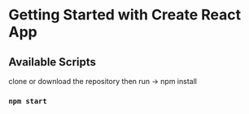 # Getting Started with Create React App



## Available Scripts

clone or download the repository
then run
-> npm install

### `npm start`
